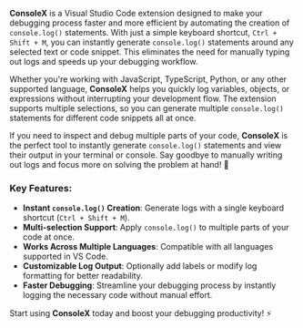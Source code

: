 **ConsoleX** is a Visual Studio Code extension designed to make your debugging process faster and more efficient by automating the creation of `console.log()` statements. With just a simple keyboard shortcut, `Ctrl + Shift + M`, you can instantly generate `console.log()` statements around any selected text or code snippet. This eliminates the need for manually typing out logs and speeds up your debugging workflow.

Whether you're working with JavaScript, TypeScript, Python, or any other supported language, **ConsoleX** helps you quickly log variables, objects, or expressions without interrupting your development flow. The extension supports multiple selections, so you can generate multiple `console.log()` statements for different code snippets all at once. 

If you need to inspect and debug multiple parts of your code, **ConsoleX** is the perfect tool to instantly generate `console.log()` statements and view their output in your terminal or console. Say goodbye to manually writing out logs and focus more on solving the problem at hand! 🚀

### Key Features:
- **Instant `console.log()` Creation**: Generate logs with a single keyboard shortcut (`Ctrl + Shift + M`).
- **Multi-selection Support**: Apply `console.log()` to multiple parts of your code at once.
- **Works Across Multiple Languages**: Compatible with all languages supported in VS Code.
- **Customizable Log Output**: Optionally add labels or modify log formatting for better readability.
- **Faster Debugging**: Streamline your debugging process by instantly logging the necessary code without manual effort.

Start using **ConsoleX** today and boost your debugging productivity! ⚡

